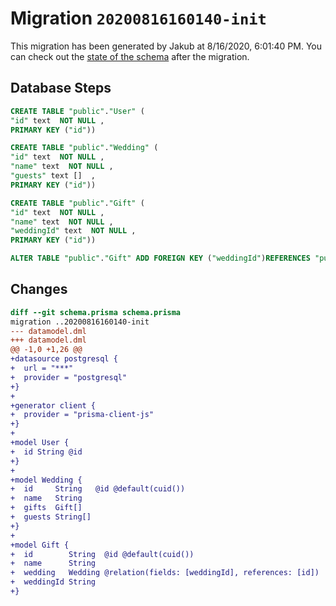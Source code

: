 # Migration `20200816160140-init`

This migration has been generated by Jakub at 8/16/2020, 6:01:40 PM.
You can check out the [state of the schema](./schema.prisma) after the migration.

## Database Steps

```sql
CREATE TABLE "public"."User" (
"id" text  NOT NULL ,
PRIMARY KEY ("id"))

CREATE TABLE "public"."Wedding" (
"id" text  NOT NULL ,
"name" text  NOT NULL ,
"guests" text []  ,
PRIMARY KEY ("id"))

CREATE TABLE "public"."Gift" (
"id" text  NOT NULL ,
"name" text  NOT NULL ,
"weddingId" text  NOT NULL ,
PRIMARY KEY ("id"))

ALTER TABLE "public"."Gift" ADD FOREIGN KEY ("weddingId")REFERENCES "public"."Wedding"("id") ON DELETE CASCADE ON UPDATE CASCADE
```

## Changes

```diff
diff --git schema.prisma schema.prisma
migration ..20200816160140-init
--- datamodel.dml
+++ datamodel.dml
@@ -1,0 +1,26 @@
+datasource postgresql {
+  url = "***"
+  provider = "postgresql"
+}
+
+generator client {
+  provider = "prisma-client-js"
+}
+
+model User {
+  id String @id
+}
+
+model Wedding {
+  id     String   @id @default(cuid())
+  name   String
+  gifts  Gift[]
+  guests String[]
+}
+
+model Gift {
+  id        String  @id @default(cuid())
+  name      String
+  wedding   Wedding @relation(fields: [weddingId], references: [id])
+  weddingId String
+}
```



